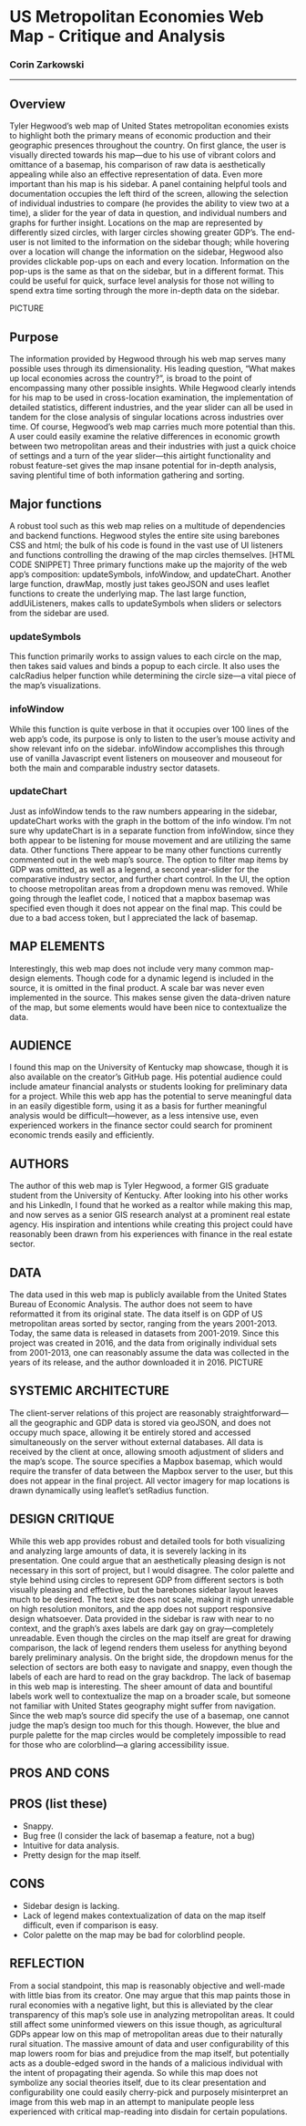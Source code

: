 # US Metropolitan Economies Web Map - Critique and Analysis

### Corin Zarkowski

---

## Overview
Tyler Hegwood’s web map of United States metropolitan economies exists to highlight both the primary means of economic production and their geographic presences throughout the country. On first glance, the user is visually directed towards his map—due to his use of vibrant colors and omittance of a basemap, his comparison of raw data is aesthetically appealing while also an effective representation of data. Even more important than his map is his sidebar. A panel containing helpful tools and documentation occupies the left third of the screen, allowing the selection of individual industries to compare (he provides the ability to view two at a time), a slider for the year of data in question, and individual numbers and graphs for further insight. Locations on the map are represented by differently sized circles, with larger circles showing greater GDP’s. The end-user is not limited to the information on the sidebar though; while hovering over a location will change the information on the sidebar, Hegwood also provides clickable pop-ups on each and every location. Information on the pop-ups is the same as that on the sidebar, but in a different format. This could be useful for quick, surface level analysis for those not willing to spend extra time sorting through the more in-depth data on the sidebar.

PICTURE

## Purpose
The information provided by Hegwood through his web map serves many possible uses through its dimensionality. His leading question, “What makes up local economies across the country?”, is broad to the point of encompassing many other possible insights. While Hegwood clearly intends for his map to be used in cross-location examination, the implementation of detailed statistics, different industries, and the year slider can all be used in tandem for the close analysis of singular locations across industries over time. Of course, Hegwood’s web map carries much more potential than this. A user could easily examine the relative differences in economic growth between two metropolitan areas and their industries with just a quick choice of settings and a turn of the year slider—this airtight functionality and robust feature-set gives the map insane potential for in-depth analysis, saving plentiful time of both information gathering and sorting.

## Major functions
A robust tool such as this web map relies on a multitude of dependencies and backend functions. Hegwood styles the entire site using barebones CSS and html; the bulk of his code is found in the vast use of UI listeners and functions controlling the drawing of the map circles themselves.
[HTML CODE SNIPPET]
Three primary functions make up the majority of the web app’s composition: updateSymbols, infoWindow, and updateChart. Another large function, drawMap, mostly just takes geoJSON and uses leaflet functions to create the underlying map. The last large function, addUiListeners, makes calls to updateSymbols when sliders or selectors from the sidebar are used.
### updateSymbols
This function primarily works to assign values to each circle on the map, then takes said values and binds a popup to each circle. It also uses the calcRadius helper function while determining the circle size—a vital piece of the map’s visualizations.
### infoWindow
While this function is quite verbose in that it occupies over 100 lines of the web app’s code, its purpose is only to listen to the user’s mouse activity and show relevant info on the sidebar. infoWindow accomplishes this through use of vanilla Javascript event listeners on mouseover and mouseout for both the main and comparable industry sector datasets.
### updateChart
Just as infoWindow tends to the raw numbers appearing in the sidebar, updateChart works with the graph in the bottom of the info window. I’m not sure why updateChart is in a separate function from infoWindow, since they both appear to be listening for mouse movement and are utilizing the same data.
Other functions
There appear to be many other functions currently commented out in the web map’s source. The option to filter map items by GDP was omitted, as well as a legend, a second year-slider for the comparative industry sector, and further chart control. In the UI, the option to choose metropolitan areas from a dropdown menu was removed. While going through the leaflet code, I noticed that a mapbox basemap was specified even though it does not appear on the final map. This could be due to a bad access token, but I appreciated the lack of basemap.

## MAP ELEMENTS
Interestingly, this web map does not include very many common map-design elements. Though code for a dynamic legend is included in the source, it is omitted in the final product. A scale bar was never even implemented in the source. This makes sense given the data-driven nature of the map, but some elements would have been nice to contextualize the data.

## AUDIENCE
I found this map on the University of Kentucky map showcase, though it is also available on the creator’s GitHub page. His potential audience could include amateur financial analysts or students looking for preliminary data for a project. While this web app has the potential to serve meaningful data in an easily digestible form, using it as a basis for further meaningful analysis would be difficult—however, as a less intensive use, even experienced workers in the finance sector could search for prominent economic trends easily and efficiently.

## AUTHORS
The author of this web map is Tyler Hegwood, a former GIS graduate student from the University of Kentucky. After looking into his other works and his LinkedIn, I found that he worked as a realtor while making this map, and now serves as a senior GIS research analyst at a prominent real estate agency. His inspiration and intentions while creating this project could have reasonably been drawn from his experiences with finance in the real estate sector.

## DATA
The data used in this web map is publicly available from the United States Bureau of Economic Analysis. The author does not seem to have reformatted it from its original state. The data itself is on GDP of US metropolitan areas sorted by sector, ranging from the years 2001-2013. Today, the same data is released in datasets from 2001-2019. Since this project was created in 2016, and the data from originally individual sets from 2001-2013, one can reasonably assume the data was collected in the years of its release, and the author downloaded it in 2016.
PICTURE

## SYSTEMIC ARCHITECTURE
The client-server relations of this project are reasonably straightforward—all the geographic and GDP data is stored via geoJSON, and does not occupy much space, allowing it be entirely stored and accessed simultaneously on the server without external databases. All data is received by the client at once, allowing smooth adjustment of sliders and the map’s scope. The source specifies a Mapbox basemap, which would require the transfer of data between the Mapbox server to the user, but this does not appear in the final project. All vector imagery for map locations is drawn dynamically using leaflet’s setRadius function.

## DESIGN CRITIQUE
While this web app provides robust and detailed tools for both visualizing and analyzing large amounts of data, it is severely lacking in its presentation. One could argue that an aesthetically pleasing design is not necessary in this sort of project, but I would disagree. The color palette and style behind using circles to represent GDP from different sectors is both visually pleasing and effective, but the barebones sidebar layout leaves much to be desired. The text size does not scale, making it nigh unreadable on high resolution monitors, and the app does not support responsive design whatsoever. Data provided in the sidebar is raw with near to no context, and the graph’s axes labels are dark gay on gray—completely unreadable. Even though the circles on the map itself are great for drawing comparison, the lack of legend renders them useless for anything beyond barely preliminary analysis. On the bright side, the dropdown menus for the selection of sectors are both easy to navigate and snappy, even though the labels of each are hard to read on the gray backdrop. The lack of basemap in this web map is interesting. The sheer amount of data and bountiful labels work well to contextualize the map on a broader scale, but someone not familiar with United States geography might suffer from navigation. Since the web map’s source did specify the use of a basemap, one cannot judge the map’s design too much for this though. However, the blue and purple palette for the map circles would be completely impossible to read for those who are colorblind—a glaring accessibility issue.

## PROS AND CONS
## PROS (list these)
- Snappy. 
- Bug free (I consider the lack of basemap a feature, not a bug)
- Intuitive for data analysis.
- Pretty design for the map itself.
## CONS
- Sidebar design is lacking.
- Lack of legend makes contextualization of data on the map itself difficult, even if comparison is easy.
- Color palette on the map may be bad for colorblind people.

## REFLECTION
From a social standpoint, this map is reasonably objective and well-made with little bias from its creator. One may argue that this map paints those in rural economies with a negative light, but this is alleviated by the clear transparency of this map’s sole use in analyzing metropolitan areas. It could still affect some uninformed viewers on this issue though, as agricultural GDPs appear low on this map of metropolitan areas due to their naturally rural situation. The massive amount of data and user configurability of this map lowers room for bias and prejudice from the map itself, but potentially acts as a double-edged sword in the hands of a malicious individual with the intent of propagating their agenda. So while this map does not symbolize any social theories itself, due to its clear presentation and configurability one could easily cherry-pick and purposely misinterpret an image from this web map in an attempt to manipulate people less experienced with critical map-reading into disdain for certain populations.
